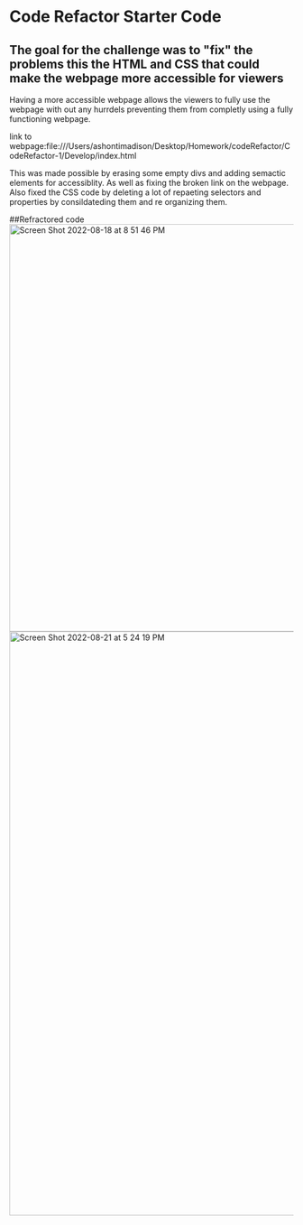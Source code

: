 # Code Refactor Starter Code
<Code-Refractor>

## The goal for the challenge was to "fix" the problems this the HTML and CSS that could make the webpage more accessible for viewers

Having a more accessible webpage allows the viewers to fully use the webpage with out any hurrdels preventing them from completly using a fully functioning webpage. 
  
  link to webpage:file:///Users/ashontimadison/Desktop/Homework/codeRefactor/CodeRefactor-1/Develop/index.html

This was made possible by erasing some empty divs and adding semactic elements for accessiblity. As well as fixing the broken link on the webpage.
Also fixed the CSS code by deleting a lot of repaeting selectors and properties by consildateding them and re organizing them.


##Refractored code
<img width="722" alt="Screen Shot 2022-08-18 at 8 51 46 PM" src="https://user-images.githubusercontent.com/106761213/185814573-d671e813-86e9-40f5-8b58-7d4758492013.png">
<img width="1035" alt="Screen Shot 2022-08-21 at 5 24 19 PM" src="https://user-images.githubusercontent.com/106761213/185814577-5eb34eb5-7edd-4a6b-81a1-b28b73686191.png">
